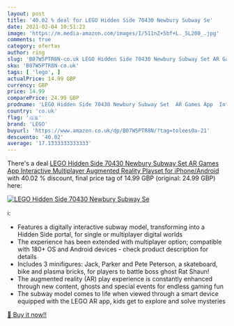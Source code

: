 ```yaml
---
layout: post
title: '40.02 % deal for LEGO Hidden Side 70430 Newbury Subway Se'
date: 2021-02-04 10:51:23
image: 'https://m.media-amazon.com/images/I/511nZ+5bf+L._SL200_.jpg'
comments: true
category: ofertas
author: ring
slug: 'B07W5PTR8N-co.uk LEGO Hidden Side 70430 Newbury Subway Set AR Games App...'
sku: 'B07W5PTR8N-co.uk'
tags: [ 'lego', ]
actualPrice: 14.99 GBP
currency: GBP
price: 14.99
comparePrice: 24.99 GBP
prodname: 'LEGO Hidden Side 70430 Newbury Subway Set  AR Games App  Interactive Multiplayer Augmented Reality Playset for iPhone/Android'
country: 'co.uk'
flag: '🇬🇧'
brand: 'LEGO'
buyurl: 'https://www.amazon.co.uk/dp/B07W5PTR8N/?tag=tolees0a-21'
descuento: '40.02'
average: '17.1333333333333'
---
```


There's a deal [LEGO Hidden Side 70430 Newbury Subway Set  AR Games App  Interactive Multiplayer Augmented Reality Playset for iPhone/Android](https://www.amazon.co.uk/dp/B07W5PTR8N/?tag=tolees0a-21)  with  40.02 % discount, final price tag of  14.99 GBP (original: 24.99 GBP) here:

[![LEGO Hidden Side 70430 Newbury Subway Se](https://m.media-amazon.com/images/I/511nZ+5bf+L._SL200_.jpg)](https://www.amazon.co.uk/dp/B07W5PTR8N/?tag=tolees0a-21)

ℹ️:

- Features a digitally interactive subway model, transforming into a Hidden Side portal, for single or multiplayer digital worlds
- The experience has been extended with multiplayer option; compatible with 180+ OS and Android devices - check product description for details
- Includes 3 minifigures: Jack, Parker and Pete Peterson, a skateboard, bike and plasma bricks, for players to battle boss ghost Rat Shaun!
- The augmented reality (AR) play experience is constantly enhanced through new content, ghosts and special events for endless gaming fun
- The subway model comes to life when viewed through a smart device equipped with the LEGO AR app, kids get to explore and solve mysteries

[🛒 Buy it now!!](https://www.amazon.co.uk/dp/B07W5PTR8N/?tag=tolees0a-21)
